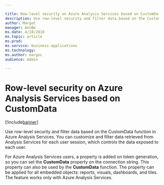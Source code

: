 ```yaml
---

title: Row-level security on Azure Analysis Services based on CustomData
description: Use row-level security and filter data based on the CustomData function in Azure Analysis Services.
author: MargoC
manager: AnnBe
ms.date: 4/18/2018
ms.topic: article
ms.prod: 
ms.service: business-applications
ms.technology: 
ms.author: margoc
audience: Admin

---
```

#  Row-level security on Azure Analysis Services based on CustomData




[!include[banner](../../includes/banner.md)]

Use row-level security and filter data based on the CustomData function in Azure
Analysis Services. You can customize and filter data retrieved from Analysis
Services for each user session, which controls the data exposed to each user.

For Azure Analysis Services users, a property is added on token generation, so
you can set the **CustomData** property on the connection string. This property
can also be used by the **CustomData** function. The property can be applied for
all embedded objects: reports, visuals, dashboards, and tiles. The feature works
only with Azure Analysis Services.
